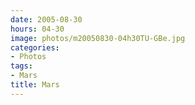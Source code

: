```yaml
---
date: 2005-08-30
hours: 04-30
image: photos/m20050830-04h30TU-GBe.jpg
categories: 
- Photos 
tags: 
- Mars 
title: Mars
---
```

